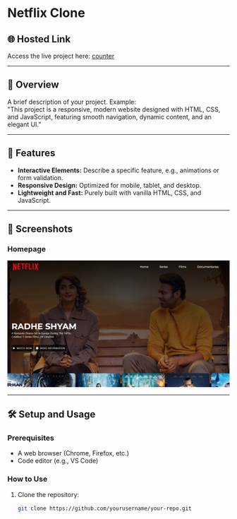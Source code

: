 # Netflix Clone

## 🌐 Hosted Link  
Access the live project here: [counter](https://net-flixclonedivyash.netlify.app)

---

## 📖 Overview  
A brief description of your project. Example:  
"This project is a responsive, modern website designed with HTML, CSS, and JavaScript, featuring smooth navigation, dynamic content, and an elegant UI."

---

## 🚀 Features  
- **Interactive Elements:** Describe a specific feature, e.g., animations or form validation.  
- **Responsive Design:** Optimized for mobile, tablet, and desktop.  
- **Lightweight and Fast:** Purely built with vanilla HTML, CSS, and JavaScript.  

---

## 📸 Screenshots  
### Homepage  
![Homepage Screenshot](https://github.com/divyashgoyani/Library/blob/main/Portfolio/netflixclone.png)

---

## 🛠️ Setup and Usage  

### Prerequisites  
- A web browser (Chrome, Firefox, etc.)  
- Code editor (e.g., VS Code)  

### How to Use  
1. Clone the repository:  
   ```bash  
   git clone https://github.com/yourusername/your-repo.git  
